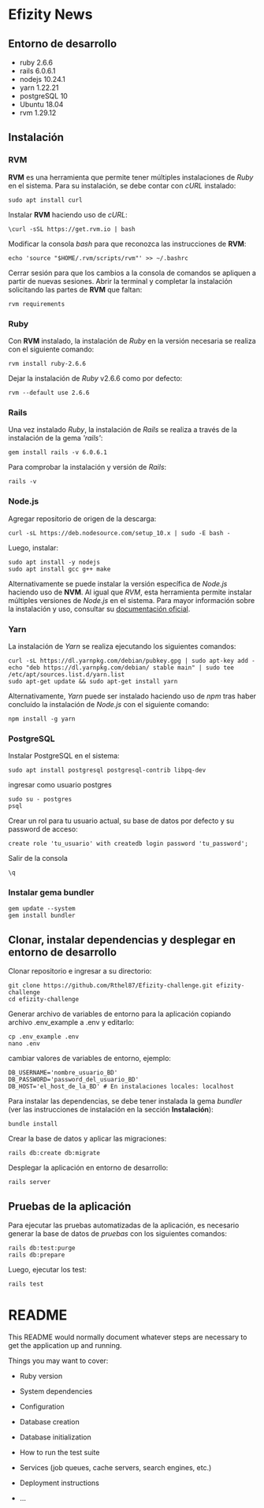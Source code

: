 # Efizity News

## Entorno de desarrollo
* ruby 2.6.6
* rails 6.0.6.1
* nodejs 10.24.1
* yarn 1.22.21
* postgreSQL 10
* Ubuntu 18.04
* rvm 1.29.12


## Instalación

### RVM
__RVM__ es una herramienta que permite tener múltiples instalaciones de *Ruby* en el sistema. Para su instalación, se debe contar con *cURL* instalado:
```
sudo apt install curl
```
Instalar __RVM__ haciendo uso de *cURL*:
```
\curl -sSL https://get.rvm.io | bash
```
Modificar la consola *bash* para que reconozca las instrucciones de __RVM__:
```
echo 'source "$HOME/.rvm/scripts/rvm"' >> ~/.bashrc
```
Cerrar sesión para que los cambios a la consola de comandos se apliquen a partir de nuevas sesiones.
Abrir la terminal y completar la instalación solicitando las partes de __RVM__ que faltan:
```
rvm requirements
```

### Ruby
Con __RVM__ instalado, la instalación de *Ruby* en la versión necesaria se realiza con el siguiente comando:
```
rvm install ruby-2.6.6
```
Dejar la instalación de *Ruby* v2.6.6 como por defecto:
```
rvm --default use 2.6.6
```

### Rails
Una vez instalado *Ruby*, la instalación de *Rails* se realiza a través de la instalación de la gema *'rails'*:
```
gem install rails -v 6.0.6.1
```
Para comprobar la instalación y versión de *Rails*:
```
rails -v
```

### Node.js
Agregar repositorio de origen de la descarga:
```
curl -sL https://deb.nodesource.com/setup_10.x | sudo -E bash -
```
Luego, instalar:
```
sudo apt install -y nodejs
sudo apt install gcc g++ make
```
Alternativamente se puede instalar la versión específica de *Node.js* haciendo uso de __NVM__. Al igual que *RVM*, esta herramienta permite instalar múltiples versiones de *Node.js* en el sistema. Para mayor información sobre la instalación y uso, consultar su [documentación oficial](https://github.com/nvm-sh/nvm).

### Yarn
La instalación de *Yarn* se realiza ejecutando los siguientes comandos:
```
curl -sL https://dl.yarnpkg.com/debian/pubkey.gpg | sudo apt-key add -
echo "deb https://dl.yarnpkg.com/debian/ stable main" | sudo tee /etc/apt/sources.list.d/yarn.list
sudo apt-get update && sudo apt-get install yarn
```
Alternativamente, *Yarn* puede ser instalado haciendo uso de *npm* tras haber concluído la instalación de *Node.js* con el siguiente comando:
```
npm install -g yarn
```

### PostgreSQL
Instalar PostgreSQL en el sistema:
```
sudo apt install postgresql postgresql-contrib libpq-dev
```
ingresar como usuario postgres
```
sudo su - postgres
psql
```
Crear un rol para tu usuario actual, su base de datos por defecto y su password de acceso:
```
create role 'tu_usuario' with createdb login password 'tu_password';
```
Salir de la consola
```
\q
```

### Instalar gema bundler
```
gem update --system
gem install bundler
```

## Clonar, instalar dependencias y desplegar en entorno de desarrollo
Clonar repositorio e ingresar a su directorio:
```
git clone https://github.com/Rthel87/Efizity-challenge.git efizity-challenge
cd efizity-challenge
```
Generar archivo de variables de entorno para la aplicación copiando archivo .env_example a .env y editarlo:
```
cp .env_example .env
nano .env
```
cambiar valores de variables de entorno, ejemplo:
```
DB_USERNAME='nombre_usuario_BD'
DB_PASSWORD='password_del_usuario_BD'
DB_HOST='el_host_de_la_BD' # En instalaciones locales: localhost
```
Para instalar las dependencias, se debe tener instalada la gema *bundler* (ver las instrucciones de instalación en la sección __Instalación__):
```
bundle install
```
Crear la base de datos y aplicar las migraciones:
```
rails db:create db:migrate
```
Desplegar la aplicación en entorno de desarrollo:
```
rails server
```

## Pruebas de la aplicación
Para ejecutar las pruebas automatizadas de la aplicación, es necesario generar la base de datos de *pruebas* con los siguientes comandos:
```
rails db:test:purge
rails db:prepare
```
Luego, ejecutar los test:
```
rails test
```



# README

This README would normally document whatever steps are necessary to get the
application up and running.

Things you may want to cover:

* Ruby version

* System dependencies

* Configuration

* Database creation

* Database initialization

* How to run the test suite

* Services (job queues, cache servers, search engines, etc.)

* Deployment instructions

* ...

